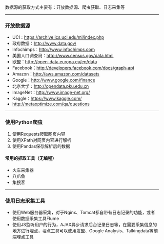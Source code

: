 数据源的获取方式主要有：开放数据源、爬虫获取、日志采集等

------

### 开放数据源
- UCI：https://archive.ics.uci.edu/ml/index.php
- 政府数据：http://www.data.gov/
- Infochimps：http://www.infochimps.com
- 美国人口调查局：http://www.census.gov/data.html
- 欧盟：http://open-data.europa.eu/en/data
- Facebook：http://developers.facebook.com/docs/graph-api
- Amazon：http://aws.amazon.com/datasets
- Google：http://www.google.com/finance
- 北京大学：http://opendata.pku.edu.cn
- ImageNet：http://www.image-net.org/
- Kaggle：https://www.kaggle.com/
- http://metaoptimize.com/qa/questions
------

### 使用Python爬虫

1. 使用Requests爬取网页内容
2. 使用XPath对网页内容进行解析
3. 使用Pandas保存解析后的数据

#### 常用的抓取工具（无编程）

- 火车采集器
- 八爪鱼
- 集搜客

------

### 使用日志采集工具

- 使用Web服务器采集，对于Nginx、Tomcat都自带有日志记录的功能，或者使用数据采集工具Flume
- 使用JS监听用户的行为，AJAX异步请求后台记录日志等，在需要采集信息的地方进行埋点，埋点工具可以使用友盟、Google Analysis、Talkingdata等前端埋点工具
